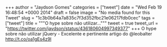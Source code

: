 
+++
author = "Jaydson Gomes"
categories = ["tweet"]
date = "Wed Feb 19 16:48:54 +0000 2014"
draft = false
image = "No media found for this Tweet"
slug = "1c3b0b64a7a835c7f3d352fbc21e06217fdb0cec"
tags = ["tweet"]
title = """O hype sobre não utilizar..."""
tweet = true
tweet_url = "https://twitter.com/jaydson/status/436180604997349377"
+++
O hype sobre não utilizar jQuery - Excelente e pertinente artigo do @leobalter http://t.co/oa1gEs4z9l
